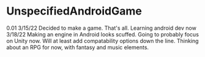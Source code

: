 # UnspecifiedAndroidGame

0.01
3/15/22 Decided to make a game. That's all. Learning android dev now
3/18/22 Making an engine in Android looks scuffed. Going to probably focus on Unity now. Will at least add compatability options down the line.
Thinking about an RPG for now, with fantasy and music elements.
